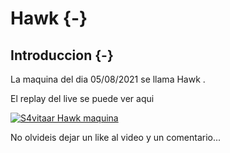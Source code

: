 # Hawk {-}

## Introduccion {-}

La maquina del dia 05/08/2021 se llama Hawk
.

El replay del live se puede ver aqui

[![S4vitaar Hawk maquina](https://img.youtube.com/vi/lL1_9JiUy-k/0.jpg)](https://www.youtube.com/watch?v=lL1_9JiUy-k)

No olvideis dejar un like al video y un comentario...
